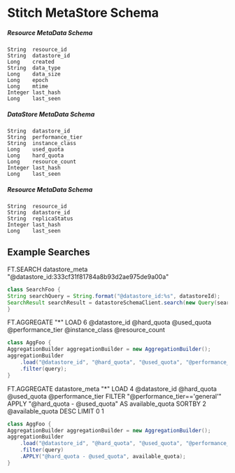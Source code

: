 # Stitch MetaStore Schema

##### Resource MetaData Schema
    String  resource_id
    String  datastore_id
    Long    created
    String  data_type
    Long    data_size
    Long    epoch
    Long    mtime
    Integer last_hash
    Long    last_seen

##### DataStore MetaData Schema
    String  datastore_id
    String  performance_tier
    String  instance_class
    Long    used_quota
    Long    hard_quota
    Long    resource_count
    Integer last_hash
    Long    last_seen

##### Resource MetaData Schema
    String  resource_id
    String  datastore_id
    String  replicaStatus
    Integer last_hash
    Long    last_seen
    
## Example Searches

FT.SEARCH datastore_meta "@datastore_id:333cf31f81784a8b93d2ae975de9a00a"
```java
class SearchFoo {
String searchQuery = String.format("@datastore_id:%s", datastoreId);
SearchResult searchResult = datastoreSchemaClient.search(new Query(searchQuery));
}
```

FT.AGGREGATE "*" LOAD 6 @datastore_id @hard_quota @used_quota @performance_tier @instance_class @resource_count

```java
class AggFoo {
AggregationBuilder aggregationBuilder = new AggregationBuilder();
aggregationBuilder
    .load("@datastore_id", "@hard_quota", "@used_quota", "@performance_tier", "@instance_class", "@resource_count")
    .filter(query);
}
```

FT.AGGREGATE datastore_meta "*"
LOAD 4 @datastore_id @hard_quota @used_quota @performance_tier
FILTER "@performance_tier=='general'"
APPLY "@hard_quota - @used_quota" AS available_quota
SORTBY 2 @available_quota DESC
LIMIT 0 1

```java
class AggFoo {
AggregationBuilder aggregationBuilder = new AggregationBuilder();
aggregationBuilder
    .load("@datastore_id", "@hard_quota", "@used_quota", "@performance_tier")
    .filter(query)
    .APPLY("@hard_quota - @used_quota", available_quota);
}
        
```
